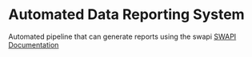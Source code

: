# Automated Data Reporting System
Automated pipeline that can generate reports using the swapi [SWAPI Documentation](https://swapi.dev/documentation#intro)
